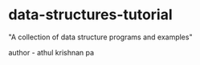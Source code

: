 # data-structures-tutorial
"A collection of data structure programs and examples"
<p>
author - athul krishnan pa </p>